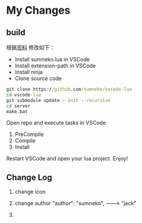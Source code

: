 # My Changes

## build

根据[资料](https://github.com/LuaLS/vscode-lua/wiki/Build) 修改如下：

- Install sumneko.lua in VSCode
- Install extension-path in VSCode
- Install ninja
- Clone source code

```cmd
git clone https://github.com/sumneko/vscode-lua
cd vscode-lua
git submodule update --init --recursive
cd server
make.bat
```

Open repo and execute tasks in VSCode

1. PreCompile
1. Compile
1. Install

Restart VSCode and open your lua project. Enjoy!

## Change Log

1. change icon
1. change author
	"author": "sumneko", ---> "jack"

1.